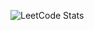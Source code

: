 ![LeetCode Stats](https://leetcard.jacoblin.cool/ibramsterdam?theme=dark&font=Aclonica&ext=activity)
